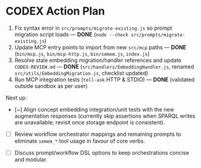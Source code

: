# CODEX Action Plan

1. Fix syntax error in `src/prompts/migrate-existing.js` so prompt migration script loads — **DONE** (`node --check src/prompts/migrate-existing.js`)
2. Update MCP entry points to import from new `src/mcp` paths — **DONE** (`bin/mcp.js`, `bin/mcp-http.js`, `bin/semem.js`, `index.js`)
3. Resolve stale embedding migration/handler references and update `CODEX-REVIEW.md` — **DONE** (`src/handlers/EmbeddingHandler.js`, renamed `src/utils/EmbeddingMigration.js`, checklist updated)
4. Run MCP integration tests (`tell-ask` HTTP & STDIO) — **DONE** (validated outside sandbox as per user)

Next up:
- [~] Align concept embedding integration/unit tests with the new augmentation responses (currently skip assertions when SPARQL writes are unavailable; revisit once storage endpoint is consistent).
- [ ] Review workflow orchestrator mappings and remaining prompts to eliminate `semem_*` tool usage in favour of core verbs.

- [ ] Discuss prompt/workflow DSL options to keep orchestrations concise and modular.
